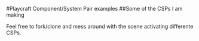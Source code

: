 #Playcraft Component/System Pair examples
##Some of the CSPs I am making

Feel free to fork/clone and mess around with the scene activating differente CSPs.